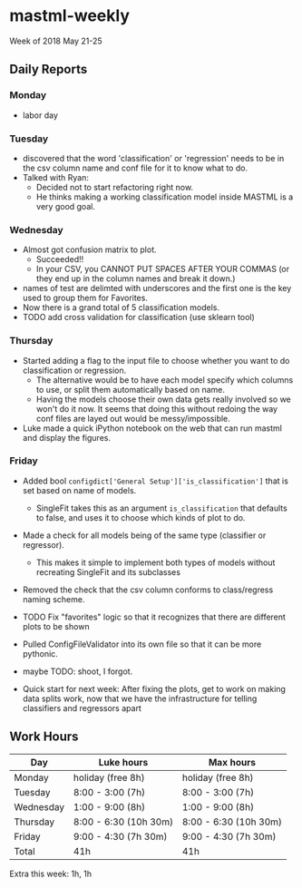 # mastml-weekly

Week of 2018 May 21-25

## Daily Reports

### Monday
- labor day
 
### Tuesday

- discovered that the word 'classification' or 'regression' needs to be in the csv column name and conf file for it to know what to do.
- Talked with Ryan:
  - Decided not to start refactoring right now.
  - He thinks making a working classification model inside MASTML is a very good goal.

### Wednesday

- Almost got confusion matrix to plot.
  - Succeeded!!
  - In your CSV, you CANNOT PUT SPACES AFTER YOUR COMMAS (or they end up in the column names and break it down.)
- names of test are delimted with underscores and the first one is the key used to group them for Favorites.
- Now there is a grand total of 5 classification models. 
- TODO add cross validation for classification (use sklearn tool)

### Thursday

- Started adding a flag to the input file to choose whether you want to do classification or regression.
  - The alternative would be to have each model specify which columns to use, or split them automatically based on name.
  - Having the models choose their own data gets really involved so we won't do it now. It seems that doing this without redoing the way conf files are layed out would be messy/impossible.
- Luke made a quick iPython notebook on the web that can run mastml and display the figures.

### Friday

- Added bool `configdict['General Setup']['is_classification']` that is set based on name of models.
  - SingleFit takes this as an argument `is_classification` that defaults to false, and
  uses it to choose which kinds of plot to do.
- Made a check for all models being of the same type (classifier or regressor).
  - This makes it simple to implement both types of models without recreating SingleFit and its subclasses
- Removed the check that the csv column conforms to class/regress naming scheme.
- TODO Fix "favorites" logic so that it recognizes that there are different plots to be shown

- Pulled ConfigFileValidator into its own file so that it can be more pythonic.

- maybe TODO: shoot, I forgot.

- Quick start for next week: After fixing the plots, get to work on making data splits work, now that we have the infrastructure for telling classifiers and regressors apart

## Work Hours

Day | Luke hours | Max hours
--- | --- | ---
Monday | holiday (free 8h) | holiday (free 8h)
Tuesday | 8:00 - 3:00 (7h) | 8:00 - 3:00 (7h)
Wednesday | 1:00 - 9:00 (8h) | 1:00 - 9:00 (8h)
Thursday | 8:00 - 6:30 (10h 30m) | 8:00 - 6:30 (10h 30m)
Friday | 9:00 - 4:30 (7h 30m) | 9:00 - 4:30 (7h 30m)
Total | 41h | 41h

Extra this week: 1h, 1h

